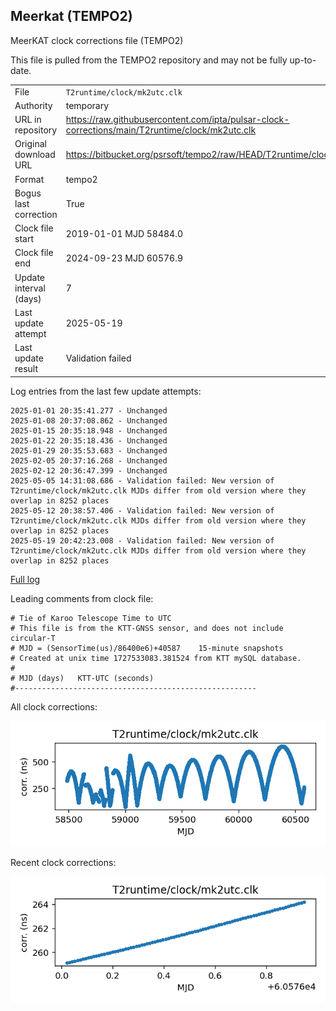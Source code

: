 
## Meerkat (TEMPO2)

MeerKAT clock corrections file (TEMPO2)

This file is pulled from the TEMPO2 repository and may not be fully
up-to-date.

|     |     |
|:--- |:--- |
| File | `T2runtime/clock/mk2utc.clk` |
| Authority | temporary |
| URL in repository | <https://raw.githubusercontent.com/ipta/pulsar-clock-corrections/main/T2runtime/clock/mk2utc.clk> |
| Original download URL | <https://bitbucket.org/psrsoft/tempo2/raw/HEAD/T2runtime/clock/mk2utc.clk> |
| Format | tempo2 |
| Bogus last correction | True |
| Clock file start | 2019-01-01 MJD 58484.0 |
| Clock file end | 2024-09-23 MJD 60576.9 |
| Update interval (days) | 7 |
| Last update attempt | 2025-05-19 |
| Last update result | Validation failed |

Log entries from the last few update attempts:
```
2025-01-01 20:35:41.277 - Unchanged
2025-01-08 20:37:08.862 - Unchanged
2025-01-15 20:35:18.948 - Unchanged
2025-01-22 20:35:18.436 - Unchanged
2025-01-29 20:35:53.683 - Unchanged
2025-02-05 20:37:16.268 - Unchanged
2025-02-12 20:36:47.399 - Unchanged
2025-05-05 14:31:08.686 - Validation failed: New version of T2runtime/clock/mk2utc.clk MJDs differ from old version where they overlap in 8252 places
2025-05-12 20:38:57.406 - Validation failed: New version of T2runtime/clock/mk2utc.clk MJDs differ from old version where they overlap in 8252 places
2025-05-19 20:42:23.008 - Validation failed: New version of T2runtime/clock/mk2utc.clk MJDs differ from old version where they overlap in 8252 places
```
[Full log](https://raw.githubusercontent.com/ipta/pulsar-clock-corrections/main/log/T2runtime/clock/mk2utc.clk.log)

Leading comments from clock file:

    # Tie of Karoo Telescope Time to UTC
    # This file is from the KTT-GNSS sensor, and does not include circular-T
    # MJD = (SensorTime(us)/86400e6)+40587    15-minute snapshots
    # Created at unix time 1727533083.381524 from KTT mySQL database.
    #
    # MJD (days)   KTT-UTC (seconds)
    #------------------------------------------------------



All clock corrections:

![plot of all clock corrections](mk2utc.clk.png "All corrections")

Recent clock corrections:

![plot of recent clock corrections](mk2utc.clk.short.png "Recent corrections")

